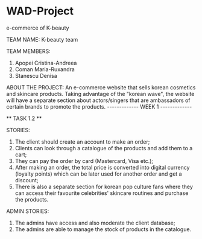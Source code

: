 # WAD-Project
e-commerce of K-beauty

TEAM NAME: K-beauty team

TEAM MEMBERS:
1. Apopei Cristina-Andreea
2. Coman Maria-Ruxandra
3. Stanescu Denisa
   
ABOUT THE PROJECT:
An e-commerce website that sells korean cosmetics and skincare products. Taking advantage of the "korean wave", the website will have a separate section about actors/singers that are ambassadors of certain brands to promote the products.
------------- WEEK 1 -------------

** TASK 1.2 **

STORIES:
1. The client should create an account to make an order;
2. Clients can look through a catalogue of the products and add them to a cart;
3. They can pay the order by card (Mastercard, Visa etc.);
4. After making an order, the total price is converted into digital currency (loyalty points) which can be later used for another order and get a discount;
5. There is also a separate section for korean pop culture fans where they can access their favourite celebrities' skincare routines and purchase the products.
   

ADMIN STORIES:
1. The admins have access and also moderate the client database;
2. The admins are able to manage the stock of products in the catalogue.
